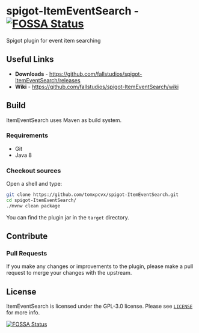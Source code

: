 # spigot-ItemEventSearch -[![FOSSA Status](https://app.fossa.io/api/projects/git%2Bgithub.com%2Ftomxpcvx%2Fspigot-ItemEventSearch.svg?type=shield)](https://app.fossa.io/projects/git%2Bgithub.com%2Ftomxpcvx%2Fspigot-ItemEventSearch?ref=badge_shield)

Spigot plugin for event item searching

## Useful Links

* **Downloads** - <https://github.com/fallstudios/spigot-ItemEventSearch/releases>
* **Wiki** - <https://github.com/fallstudios/spigot-ItemEventSearch/wiki>

## Build

ItemEventSearch uses Maven as build system.

### Requirements

* Git
* Java 8

### Checkout sources

Open a shell and type:

```bash
git clone https://github.com/tomxpcvx/spigot-ItemEventSearch.git
cd spigot-ItemEventSearch/
./mvnw clean package
```

You can find the plugin jar in the `target` directory.

## Contribute

### Pull Requests

If you make any changes or improvements to the plugin, please make a pull request to merge your changes with the upstream.

## License

ItemEventSearch is licensed under the GPL-3.0 license. Please see [`LICENSE`](https://github.com/tomxpcvx/spigot-ItemEventSearch/blob/master/LICENSE) for more info.

[![FOSSA Status](https://app.fossa.io/api/projects/git%2Bgithub.com%2Ftomxpcvx%2Fspigot-ItemEventSearch.svg?type=large)](https://app.fossa.io/projects/git%2Bgithub.com%2Ftomxpcvx%2Fspigot-ItemEventSearch?ref=badge_large)
